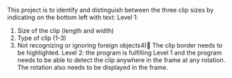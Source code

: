 This project is to identify and distinguish between the three clip sizes by indicating on the bottom left with
text:
Level 1:
1) Size of the clip (length and width)
2) Type of clip (1-3)
3) Not recognizing or ignoring foreign objects4) The clip border needs to be highlighted.
Level 2:
the program is fulfilling Level 1 and the program needs to be able to detect the clip anywhere in the frame at any
rotation. The rotation also needs to be displayed in the frame.
